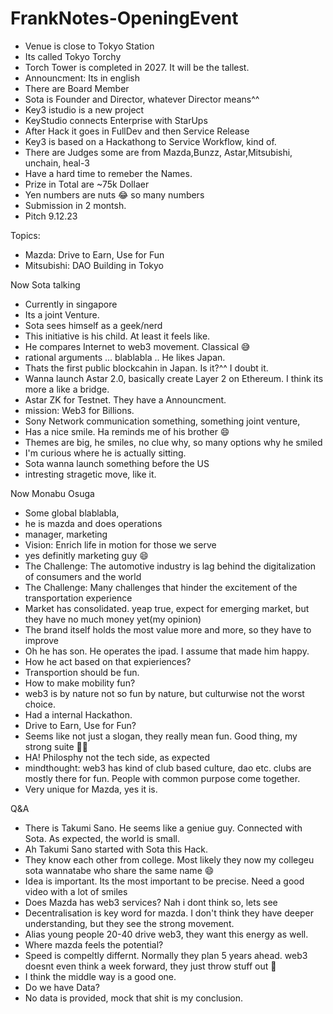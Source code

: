 # FrankNotes-OpeningEvent

- Venue is close to Tokyo Station
- Its called Tokyo Torchy
- Torch Tower is completed in 2027. It will be the tallest.
- Announcment: Its in english
- There are Board Member
- Sota is Founder and Director, whatever Director means^^
- Key3 istudio is a new project
- KeyStudio connects Enterprise with StarUps
- After Hack it goes in FullDev and then Service Release
- Key3 is based on a Hackathong to Service Workflow, kind of.
- There are Judges some are from Mazda,Bunzz, Astar,Mitsubishi, unchain, heal-3
- Have a hard time to remeber the Names.
- Prize in Total are ~75k Dollaer
- Yen numbers are nuts 😂 so many numbers
- Submission in 2 montsh.
- Pitch 9.12.23

Topics:

- Mazda: Drive to Earn, Use for Fun
- Mitsubishi: DAO Building in Tokyo

Now Sota talking

- Currently in singapore
- Its a joint Venture.
- Sota sees himself as a geek/nerd
- This initiative is his child. At least it feels like.
- He compares Internet to web3 movement. Classical 😅
- rational arguments ... blablabla .. He likes Japan.
- Thats the first public blockcahin in Japan. Is it?^^ I doubt it.
- Wanna launch Astar 2.0, basically create Layer 2 on Ethereum. I think its more a like a bridge.
- Astar ZK for Testnet. They have a Announcment.
- mission: Web3 for Billions.
- Sony Network communication something, something joint venture,
- Has a nice smile. Ha reminds me of his brother 😄
- Themes are big, he smiles, no clue why, so many options why he smiled
- I'm curious where he is actually sitting.
- Sota wanna launch something before the US
- intresting stragetic move, like it.

Now Monabu Osuga

- Some global blablabla,
- he is mazda and does operations
- manager, marketing
- Vision: Enrich life in motion for those we serve
- yes definitly marketing guy 😄
- The Challenge: The automotive industry is lag behind the digitalization of consumers and the world
- The Challenge: Many challenges that hinder the excitement of the transportation experience
- Market has consolidated. yeap true, expect for emerging market, but they have no much money yet(my opinion)
- The brand itself holds the most value more and more, so they have to improve
- Oh he has son. He operates the ipad. I assume that made him happy.
- How he act based on that expieriences?
- Transportion should be fun.
- How to make mobility fun?
- web3 is by nature not so fun by nature, but culturwise not the worst choice.
- Had a internal Hackathon.
- Drive to Earn, Use for Fun?
- Seems like not just a slogan, they really mean fun. Good thing, my strong suite 🤤🐵
- HA! Philosphy not the tech side, as expected
- mindthought: web3 has kind of club based culture, dao etc. clubs are mostly there for fun. People with common purpose come together.
- Very unique for Mazda, yes it is.

Q&A

- There is Takumi Sano. He seems like a geniue guy. Connected with Sota. As expected, the world is small.
- Ah Takumi Sano started with Sota this Hack.
- They know each other from college. Most likely they now my collegeu sota wannatabe who share the same name 😄
- Idea is important. Its the most important to be precise. Need a good video with a lot of smiles
- Does Mazda has web3 services? Nah i dont think so, lets see
- Decentralisation is key word for mazda. I don't think they have deeper understanding, but they see the strong movement.
- Alias young people 20-40 drive web3, they want this energy as well.
- Where mazda feels the potential?
- Speed is compeltly differnt. Normally they plan 5 years ahead. web3 doesnt even think a week forward, they just throw stuff out 🐒
- I think the middle way is a good one.
- Do we have Data?
- No data is provided, mock that shit is my conclusion.

